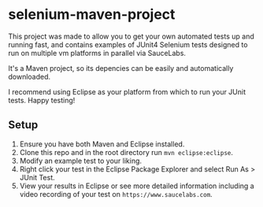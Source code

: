 selenium-maven-project
======================

This project was made to allow you to get your own automated tests up and
running fast, and contains examples of JUnit4 Selenium tests designed to
run on multiple vm platforms in parallel via SauceLabs. 

It's a Maven project, so its depencies can be easily and automatically
downloaded. 

I recommend using Eclipse as your platform from which to run your JUnit tests.
Happy testing!

Setup
-----
1. Ensure you have both Maven and Eclipse installed.
2. Clone this repo and in the root directory run ```mvn eclipse:eclipse```.
3. Modify an example test to your liking.
4. Right click your test in the Eclipse Package Explorer and select Run As > JUnit
   Test.
5. View your results in Eclipse or see more detailed information including a
   video recording of your test on ```https://www.saucelabs.com```.
